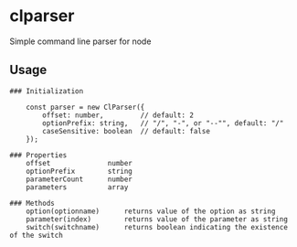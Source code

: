 # clparser

Simple command line parser for node


## Usage

	### Initialization

		const parser = new ClParser({
			offset: number, 		// default: 2
			optionPrefix: string, 	// "/", "-", or "--"", default: "/"
			caseSensitive: boolean 	// default: false
		});

	### Properties
		offset 				number
		optionPrefix 		string
		parameterCount		number
		parameters 			array

	### Methods
		option(optionname) 		returns value of the option as string
		parameter(index)		returns value of the parameter as string
		switch(switchname) 		returns boolean indicating the existence of the switch 


